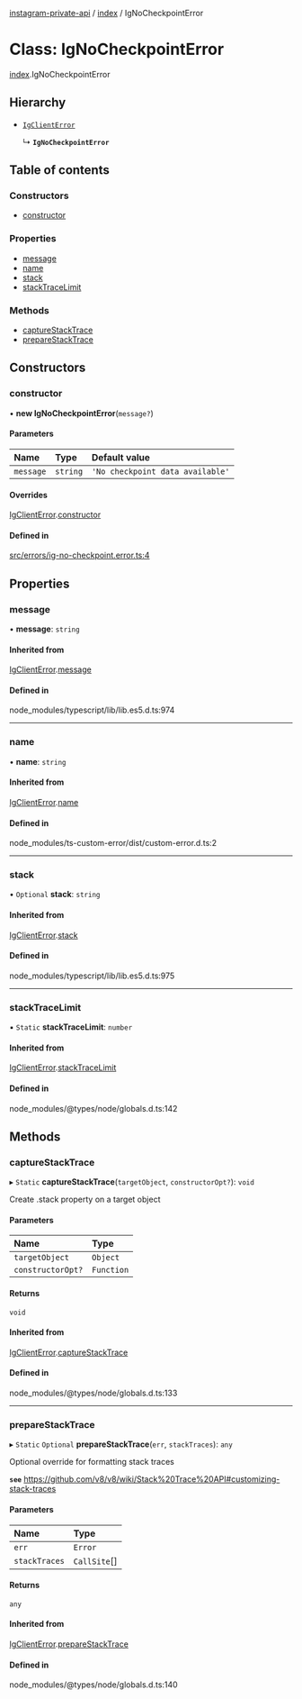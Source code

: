 [instagram-private-api](../../README.md) / [index](../../modules/index.md) / IgNoCheckpointError

# Class: IgNoCheckpointError

[index](../../modules/index.md).IgNoCheckpointError

## Hierarchy

- [`IgClientError`](IgClientError.md)

  ↳ **`IgNoCheckpointError`**

## Table of contents

### Constructors

- [constructor](IgNoCheckpointError.md#constructor)

### Properties

- [message](IgNoCheckpointError.md#message)
- [name](IgNoCheckpointError.md#name)
- [stack](IgNoCheckpointError.md#stack)
- [stackTraceLimit](IgNoCheckpointError.md#stacktracelimit)

### Methods

- [captureStackTrace](IgNoCheckpointError.md#capturestacktrace)
- [prepareStackTrace](IgNoCheckpointError.md#preparestacktrace)

## Constructors

### constructor

• **new IgNoCheckpointError**(`message?`)

#### Parameters

| Name | Type | Default value |
| :------ | :------ | :------ |
| `message` | `string` | `'No checkpoint data available'` |

#### Overrides

[IgClientError](IgClientError.md).[constructor](IgClientError.md#constructor)

#### Defined in

[src/errors/ig-no-checkpoint.error.ts:4](https://github.com/Nerixyz/instagram-private-api/blob/0e0721c/src/errors/ig-no-checkpoint.error.ts#L4)

## Properties

### message

• **message**: `string`

#### Inherited from

[IgClientError](IgClientError.md).[message](IgClientError.md#message)

#### Defined in

node_modules/typescript/lib/lib.es5.d.ts:974

___

### name

• **name**: `string`

#### Inherited from

[IgClientError](IgClientError.md).[name](IgClientError.md#name)

#### Defined in

node_modules/ts-custom-error/dist/custom-error.d.ts:2

___

### stack

• `Optional` **stack**: `string`

#### Inherited from

[IgClientError](IgClientError.md).[stack](IgClientError.md#stack)

#### Defined in

node_modules/typescript/lib/lib.es5.d.ts:975

___

### stackTraceLimit

▪ `Static` **stackTraceLimit**: `number`

#### Inherited from

[IgClientError](IgClientError.md).[stackTraceLimit](IgClientError.md#stacktracelimit)

#### Defined in

node_modules/@types/node/globals.d.ts:142

## Methods

### captureStackTrace

▸ `Static` **captureStackTrace**(`targetObject`, `constructorOpt?`): `void`

Create .stack property on a target object

#### Parameters

| Name | Type |
| :------ | :------ |
| `targetObject` | `Object` |
| `constructorOpt?` | `Function` |

#### Returns

`void`

#### Inherited from

[IgClientError](IgClientError.md).[captureStackTrace](IgClientError.md#capturestacktrace)

#### Defined in

node_modules/@types/node/globals.d.ts:133

___

### prepareStackTrace

▸ `Static` `Optional` **prepareStackTrace**(`err`, `stackTraces`): `any`

Optional override for formatting stack traces

**`see`** https://github.com/v8/v8/wiki/Stack%20Trace%20API#customizing-stack-traces

#### Parameters

| Name | Type |
| :------ | :------ |
| `err` | `Error` |
| `stackTraces` | `CallSite`[] |

#### Returns

`any`

#### Inherited from

[IgClientError](IgClientError.md).[prepareStackTrace](IgClientError.md#preparestacktrace)

#### Defined in

node_modules/@types/node/globals.d.ts:140
